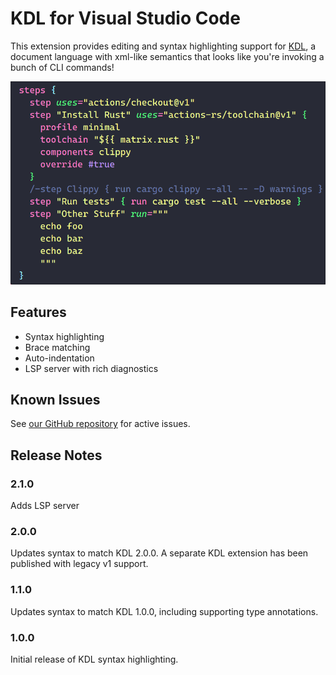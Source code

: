 # KDL for Visual Studio Code

This extension provides editing and syntax highlighting support for
[KDL](https://kdl.dev), a document language with xml-like semantics that looks
like you're invoking a bunch of CLI commands!

![screenshot](screenshot.png)

## Features

* Syntax highlighting
* Brace matching
* Auto-indentation
* LSP server with rich diagnostics

## Known Issues

See [our GitHub repository](https://github.com/kdl-org/vscode-kdl) for active
issues.

## Release Notes

### 2.1.0

Adds LSP server

### 2.0.0

Updates syntax to match KDL 2.0.0. A separate KDL extension has been published
with legacy v1 support.

### 1.1.0

Updates syntax to match KDL 1.0.0, including supporting type annotations.

### 1.0.0

Initial release of KDL syntax highlighting.
